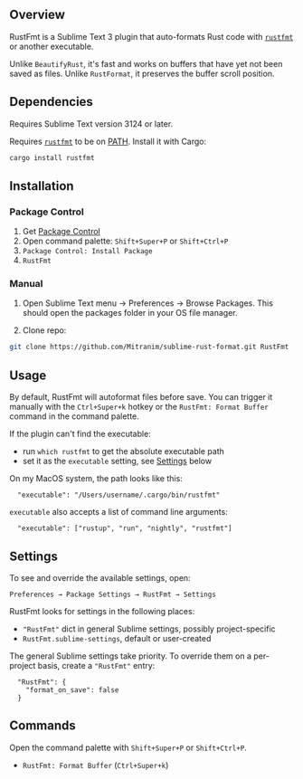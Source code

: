 ## Overview

RustFmt is a Sublime Text 3 plugin that auto-formats Rust code with
[`rustfmt`](https://github.com/rust-lang-nursery/rustfmt) or another executable.

Unlike `BeautifyRust`, it's fast and works on buffers that have yet not been
saved as files. Unlike `RustFormat`, it preserves the buffer scroll position.

## Dependencies

Requires Sublime Text version 3124 or later.

Requires [`rustfmt`](https://github.com/rust-lang-nursery/rustfmt) to be on
[PATH](https://en.wikipedia.org/wiki/PATH_(variable)). Install it with Cargo:

```sh
cargo install rustfmt
```

## Installation

### Package Control

1. Get [Package Control](https://packagecontrol.io)
2. Open command palette: `Shift+Super+P` or `Shift+Ctrl+P`
3. `Package Control: Install Package`
4. `RustFmt`

### Manual

1. Open Sublime Text menu → Preferences → Browse Packages. This should open
   the packages folder in your OS file manager.

2. Clone repo:

```sh
git clone https://github.com/Mitranim/sublime-rust-format.git RustFmt
```

## Usage

By default, RustFmt will autoformat files before save. You can trigger it
manually with the `Ctrl+Super+k` hotkey or the `RustFmt: Format Buffer` command
in the command palette.

If the plugin can't find the executable:

  * run `which rustfmt` to get the absolute executable path
  * set it as the `executable` setting, see [Settings](#settings) below

On my MacOS system, the path looks like this:

```sublime-settings
  "executable": "/Users/username/.cargo/bin/rustfmt"
```

`executable` also accepts a list of command line arguments:

```sublime-settings
  "executable": ["rustup", "run", "nightly", "rustfmt"]
```

## Settings

To see and override the available settings, open:

```
Preferences → Package Settings → RustFmt → Settings
```

RustFmt looks for settings in the following places:

  * `"RustFmt"` dict in general Sublime settings, possibly project-specific
  * `RustFmt.sublime-settings`, default or user-created

The general Sublime settings take priority. To override them on a per-project
basis, create a `"RustFmt"` entry:

```sublime-settings
  "RustFmt": {
    "format_on_save": false
  }
```

## Commands

Open the command palette with `Shift+Super+P` or `Shift+Ctrl+P`.

* `RustFmt: Format Buffer` (`Ctrl+Super+k`)
